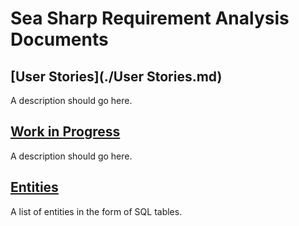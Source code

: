 # Sea Sharp Requirement Analysis Documents
## [User Stories](./User Stories.md)
A description should go here.
## [Work in Progress](./workInProgress.md)
A description should go here.
## [Entities](./Entities.md)
A list of entities in the form of SQL tables. 
